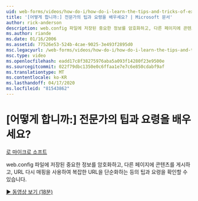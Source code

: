 ```yaml
---
uid: web-forms/videos/how-do-i/how-do-i-learn-the-tips-and-tricks-of-experts
title: '[어떻게 합니까:] 전문가의 팁과 요령을 배우세요? | Microsoft 문서'
author: rick-anderson
description: web.config 파일에 저장된 중요한 정보를 암호화하고, 다른 페이지에 콘텐츠를 게시하고, 복잡한 URL을 단순화하는 등의 팁과 요령을 확인하세요...
ms.author: riande
ms.date: 01/16/2006
ms.assetid: 77526e53-524b-4cae-9025-3e493f2895d0
msc.legacyurl: /web-forms/videos/how-do-i/how-do-i-learn-the-tips-and-tricks-of-experts
msc.type: video
ms.openlocfilehash: eadd17c8f38275976aba5a093f14280f23e9500e
ms.sourcegitcommit: 022f79dbc1350e0c6ffaa1e7e7c6e850cdabf9af
ms.translationtype: MT
ms.contentlocale: ko-KR
ms.lasthandoff: 04/17/2020
ms.locfileid: "81543862"
---
```

# <a name="how-do-i-learn-the-tips-and-tricks-of-experts"></a>[어떻게 합니까:] 전문가의 팁과 요령을 배우세요?

[로 마이크로 소프트](https://github.com/microsoft)

web.config 파일에 저장된 중요한 정보를 암호화하고, 다른 페이지에 콘텐츠를 게시하고, URL 다시 매핑을 사용하여 복잡한 URL을 단순화하는 등의 팁과 요령을 확인할 수 있습니다.

[&#9654; 동영상 보기 (18분)](https://channel9.msdn.com/Blogs/ASP-NET-Site-Videos/how-do-i-learn-the-tips-and-tricks-of-experts)
